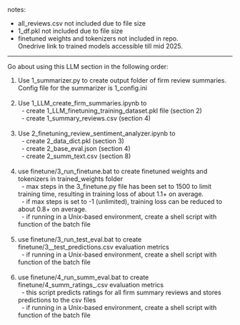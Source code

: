 notes: <br>
- all_reviews.csv not included due to file size
- 1_df.pkl not included due to file size
- finetuned weights and tokenizers not included in repo.<br> Onedrive link to trained models accessible till mid 2025.
---
Go about using this LLM section in the following order:
1. Use 1_summarizer.py to create output folder of firm review summaries.<br> Config file for the summarizer is 1_config.ini<br><br>
2. Use 1_LLM_create_firm_summaries.ipynb to<br>
&nbsp; - create 1_LLM_finetuning_training_dataset.pkl file (section 2)<br>
&nbsp; - create 1_summary_reviews.csv (section 4)<br><br>
3. Use 2_finetuning_review_sentiment_analyzer.ipynb to<br>
&nbsp; - create 2_data_dict.pkl (section 3)<br>
&nbsp; - create 2_base_eval.json (section 4)<br>
&nbsp; - create 2_summ_text.csv (section 8)<br><br>
4. use finetune/3_run_finetune.bat to create finetuned weights and tokenizers in trained_weights folder<br>
&nbsp; - max steps in the 3_finetune.py file has been set to 1500 to limit training time, resulting in training loss of about 1.1+ on average.<br>
&nbsp; - if max steps is set to -1 (unlimited), training loss can be reduced to about 0.8+ on average.<br>
&nbsp; - if running in a Unix-based environment, create a shell script with function of the batch file<br><br>
5. use finetune/3_run_test_eval.bat to create finetune/3_<category>_test_predictions.csv evaluation metrics<br>
&nbsp; - if running in a Unix-based environment, create a shell script with function of the batch file<br><br>
6. use finetune/4_run_summ_eval.bat to create finetune/4_summ_ratings_<category>.csv evaluation metrics<br>
&nbsp; - this script predicts ratings for all firm summary reviews and stores predictions to the csv files<br>
&nbsp; - if running in a Unix-based environment, create a shell script with function of the batch file<br>
